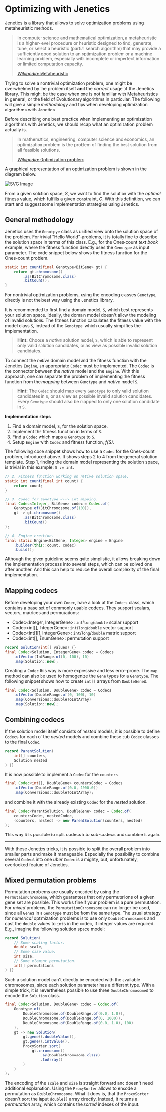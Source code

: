 # Optimizing with Jenetics

Jenetics is a library that allows to solve optimization problems using metaheuristic methods.

> In computer science and mathematical optimization, a metaheuristic is a higher-level procedure or heuristic designed to find, generate, tune, or select a heuristic (partial search algorithm) that may provide a sufficiently good solution to an optimization problem or a machine learning problem, especially with incomplete or imperfect information or limited computation capacity.
> 
> [_Wikipedia_: Metaheuristic](https://en.wikipedia.org/wiki/Metaheuristic)

Trying to solve a nontrivial optimization problem, one might be overwhelmed by the problem itself **and** the _correct_ usage of the Jenetics library. This might be the case when one is not familiar with Metaheuristics in general, or the field of Evolutionary algorithms in particular. The following will give a simple _methodology_ and tips when developing optimization algorithms with Jenetics.

Before describing one best practice when implementing an optimization algorithms with Jenetics, we should recap what an optimization problem actually is.

> In mathematics, engineering, computer science and economics, an optimization problem is the problem of finding the best solution from all feasible solutions.
> 
> [_Wikipedia_: Optimization problem](https://en.wikipedia.org/wiki/Optimization_problem)

A graphical representation of an optimization problem is shown in the diagram below.

![SVG Image](jenetics.doc/src/main/resources/graphic/OptimizationProblem.svg)

 From a given solution space, _S_, we want to find the solution with the _optimal_ fitness value, which fulfills a given constraint, _C_. With this definition, we can start and suggest some implementation strategies using Jenetics.

## General methodology

Jenetics uses the `Genotpye` class as unified view onto the solution space of the problem. For trivial "Hello World"-problems, it is totally fine to describe the solution space in terms of this class. E.g., for the Ones-count _text book_ example, where the fitness function directly uses the `Genotype` as input parameter. The code snippet below shows the fitness function for the Ones-count problem.

```java
static int count(final Genotype<BitGene> gt) {
    return gt.chromosome()
        .as(BitChromosome.class)
        .bitCount();
}
```

For nontrivial optimization problems, using the encoding classes  `Genotype`, directly is not the best way using the Jenetics library. 

It is recommended to first find a domain model, `S`, which best represents your solution space. Ideally, the domain model doesn't allow the modeling of invalid solutions. The fitness function calculates the fitness value with the model class `S`, instead of the `Genotype`, which usually simplifies the implementation. 

> **Hint:** Choose a _native_ solution model, `S`, which is able to represent only valid solution candidates, or as view as possible invalid solution candidates.

To connect the _native_ domain model and the fitness function with the Jenetics `Engine`, an appropriate `Codec` must be implemented. The `Codec` is the connector between the _native_ model and the `Engine`. With this approach, one can separate the problem of implementing the fitness function from the _mapping_ between `Genotype` and _native_ model `S`.

> **Hint:** The `Codec` should map every `Genotype` to only valid solution candidates in `S`, or as view as possible invalid solution candidates. Every `Genotype` should also be mapped to only one solution candidate in `S`.

**Implementation steps**
1) Find a domain model, `S`, for the solution space.
2) Implement the fitness function in terms of `S`.
3) Find a `Codec` which maps a `Genotype` to `S`. 
4) Setup `Engine` with `Codec` and fitness function, _f(S)_.

The following code snippet shows how to use a `Codec` for the Ones-count problem, introduced above. It shows steps 2 to 4 from the general solution template. Step 1, finding the domain model representing the solution space, is trivial in this example: `S := int`.

```java
// 2. Fitness function working on native solution space.
static int count(final int count) {
    return count;
}

// 3. Codec for Genotype <--> int mapping.
final Codec<Integer, BitGene> codec = Codec.of(
    Genotype.of(BitChromosome.of(100)),
    gt -> gt.chromosome()
        .as(BitChromosome.class)
        .bitCount()
);

// 4. Engine creation.
final static Engine<BitGene, Integer> engine = Engine
    .builder(this::count, codec)
    .build();
```

Although the given guideline seems quite simplistic, it allows breaking down the implementation process into several steps, which can be solved one after another. And this can help to reduce the overall complexity of the final implementation.

## Mapping codecs

Before developing your own `Codec`, have a look at the `Codecs` class, which contains a base set of commonly usable codecs. They support scalars, vectors, matrices and permutations:
* Codec<Integer, IntegerGene>: `int`/`long`/`double` scalar support
* Codec<int[], IntegerGene>: `int`/`long`/`double` vector support
* Codec<int[][], IntegerGene>: `int`/`long`/`double` matrix support
* Codec<int[], EnumGene<Integer>>: permutation support

```java
record Solution(int[] values) {}
final Codec<Solution, IntegerGene> codec = Codecs
    .ofVector(IntRange.of(0, 100), 10)
    .map(Solution::new);
```

Creating a `Codec` this way is more expressive and less error-prone. The `map` method can also be used to homogenize the `Gene` types for a `Genotype`. The following snippet shows how to create `int[]` arrays from `DoubleGene`s.

```java
final Codec<Solution, DoubleGene> codec = Codecs
    .ofVector(DoubleRange.of(0, 100), 10)
    .map(Conversions::doubleToIntArray)
    .map(Solution::new);
```

## Combining codecs

If the solution model itself consists of _nested_ models, it is possible to define `Codec`s for each of the _nested_ models and combine these sub `Codec` classes to the final `Codec`.

```java
record ParentSolution(
    int[] counters,
    Solution nested
) {}
```

It is now possible to implement a `Codec` for the `counters`

```java
final Codec<int[], DoubleGene> countersCodec = Codecs
    .ofVector(DoubleRange.of(0.0, 1000.0))
    .map(Conversions::doubleToIntArray);
```

and combine it with the already existing `Codec` for the _nested_ solution.

```java
final Codec<ParentSolution, DoubleGene> codec = Codec.of(
    countersCodec, nestedCodec,
    (counters, nested) -> new ParentSolution(counters, nested)
);
```

This way it is possible to split codecs into sub-codecs and combine it again.

***

With these Jenetics tricks, it is possible to split the overall problem into smaller parts and make it manageable. Especially the possibility to combine several `Codec`s into one _uber_ `Codec` is a mighty, but, unfortunately, overlooked feature of Jenetics.

## Mixed permutation problems

Permutation problems are usually encoded by using the `PermutaionChromosme`, which guarantees that only permutations of a given gene set are possible. This works fine if your problem is a pure permutation. For _mixed_ problems, the `PermutationChromosome` can no longer be used, since all `Gene`s in a `Genotype` must be from the same type. The usual strategy for _numerical_ optimization problems is to use only `DoubleChromosome`s and cast the `double` values to `int`s in the codec, if integer values are required. E.g., imagine the following solution space model:

```java
record Solution(
    // Some scaling factor.
    double scale,
    // Some size value.
    int size,
    // Some element permutation.
    int[] permutations
) {}
```

Such a solution model can't directly be encoded with the available chromosomes, since each solution parameter has a different type. With a simple trick, it is nevertheless possible to use three `DoubleChromosome`s to encode the `Solution` class.

```java
final Codec<Solution, DoubleGene> codec = Codec.of(
    Genotype.of(
        DoubleChromosome.of(DoubleRange.of(0.0, 1.0)),
        DoubleChromosome.of(DoubleRange.of(0, 1000)),
        DoubleChromosome.of(DoubleRange.of(0.0, 1.0), 100)
    ),
    gt -> new Solution(
        gt.gene().doubleValue(),
        gt.gene().intValue(),
        ProxySorter.sort(
            gt.chromosome()
                .as(DoubleChromosome.class)
                .toArray()
        )
    )
);
```

The encoding of the `scale` and `size` is straight forward and doesn't need additional explanation. Using the `ProxySorter` allows to encode a permutation as `DoubleChromosome`. What it does is, that the `ProxySorter` doesn't sort the input `double[]` array directly. Instead, it returns a _permutation_ array, which contains the _sorted_ indexes of the input.
